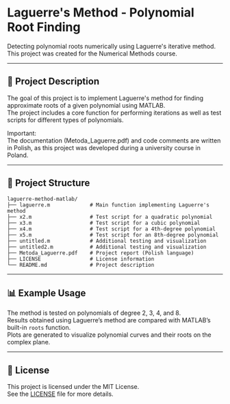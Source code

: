 
# Laguerre's Method - Polynomial Root Finding

Detecting polynomial roots numerically using Laguerre's iterative method.  
This project was created for the Numerical Methods course.

---

## 📝 Project Description
The goal of this project is to implement Laguerre's method for finding approximate roots of a given polynomial using MATLAB.  
The project includes a core function for performing iterations as well as test scripts for different types of polynomials.

Important:  
The documentation (Metoda_Laguerre.pdf) and code comments are written in Polish, as this project was developed during a university course in Poland.

---

## 📁 Project Structure

```
laguerre-method-matlab/
├── laguerre.m             # Main function implementing Laguerre's method  
├── x2.m                   # Test script for a quadratic polynomial  
├── x3.m                   # Test script for a cubic polynomial  
├── x4.m                   # Test script for a 4th-degree polynomial  
├── x5.m                   # Test script for an 8th-degree polynomial  
├── untitled.m             # Additional testing and visualization  
├── untitled2.m            # Additional testing and visualization  
├── Metoda_Laguerre.pdf    # Project report (Polish language)  
├── LICENSE                # License information  
└── README.md              # Project description
```

---

## 📊 Example Usage
The method is tested on polynomials of degree 2, 3, 4, and 8.  
Results obtained using Laguerre’s method are compared with MATLAB’s built-in `roots` function.  
Plots are generated to visualize polynomial curves and their roots on the complex plane.

---

## 📄 License
This project is licensed under the MIT License.  
See the [LICENSE](LICENSE) file for more details.
